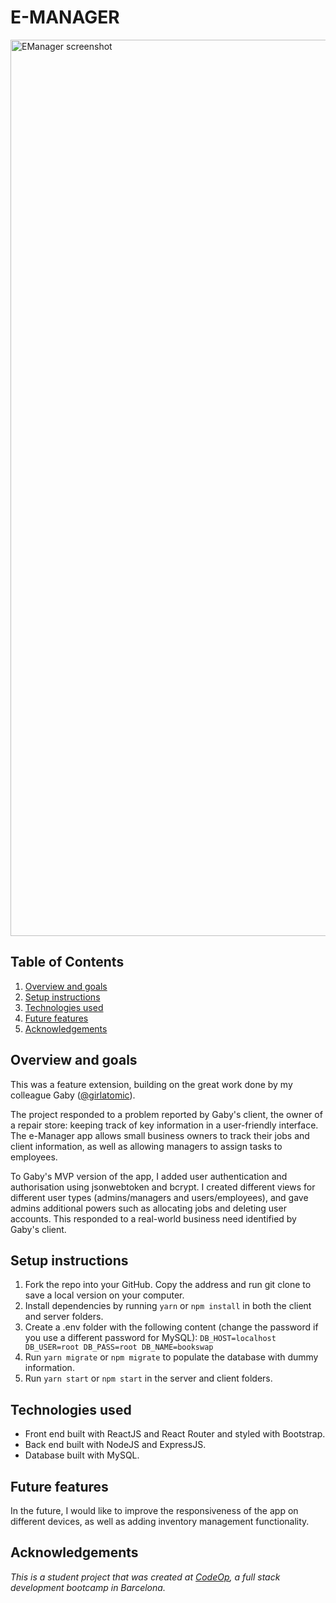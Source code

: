 # E-MANAGER

<img width="1434" alt="EManager screenshot" src="https://user-images.githubusercontent.com/86239914/162478912-bac4d17d-5233-4323-b856-e1fc8d22ccf5.png">

## Table of Contents
1. [Overview and goals](#overview-and-goals)
2. [Setup instructions](#setup-instructions)
3. [Technologies used](#technologies-used)
4. [Future features](#future-features)
5. [Acknowledgements](#acknowledgements)

## Overview and goals

This was a feature extension, building on the great work done by my colleague Gaby ([@girlatomic](https://github.com/girlatomic)). 

The project responded to a problem reported by Gaby's client, the owner of a repair store: keeping track of key information in a user-friendly interface. The e-Manager app allows small business owners to track their jobs and client information, as well as allowing managers to assign tasks to employees.

To Gaby's MVP version of the app, I added user authentication and authorisation using jsonwebtoken and bcrypt. I created different views for different user types (admins/managers and users/employees), and gave admins additional powers such as allocating jobs and deleting user accounts. This responded to a real-world business need identified by Gaby's client. 

## Setup instructions

1. Fork the repo into your GitHub. Copy the address and run git clone to save a local version on your computer.
2. Install dependencies by running ``yarn`` or ``npm install`` in both the client and server folders.
3. Create a .env folder with the following content (change the password if you use a different password for MySQL):
``DB_HOST=localhost
DB_USER=root
DB_PASS=root
DB_NAME=bookswap
``
4. Run ``yarn migrate`` or ``npm migrate`` to populate the database with dummy information.
5. Run ``yarn start`` or ``npm start`` in the server and client folders. 

## Technologies used
* Front end built with ReactJS and React Router and styled with Bootstrap. 
* Back end built with NodeJS and ExpressJS.
* Database built with MySQL.

## Future features
In the future, I would like to improve the responsiveness of the app on different devices, as well as adding inventory management functionality.

## Acknowledgements

_This is a student project that was created at [CodeOp](http://CodeOp.tech), a full stack development bootcamp in Barcelona._
